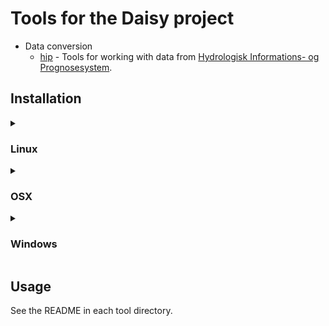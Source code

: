 # Tools for the Daisy project

- Data conversion
   * [hip](daisy_tools/hip) - Tools for working with data from [Hydrologisk Informations- og Prognosesystem](https://hip.dataforsyningen.dk/pages/about.html).

## Installation
<details>
<summary>

### Linux
</summary>
These instructions assume you have a working python installation with pip.

1. Use your package manager to install
    - [netcdf](https://www.unidata.ucar.edu/software/netcdf/)
    - [udunits](https://www.unidata.ucar.edu/software/udunits/)
    - [git](https://git-scm.com/download/linux)

    On debian use

        apt install libnetcdf19 libudunits2-0 git

2. (Optional) Create a virtual environment

        python -m venv ~/.venvs/daisy-tools
        source ~/.venvs/daisy-tools/bin/activate

3. Use pip to install daisy tools

        pip install git+https://github.com/daisy-model/tools.git@hip

</details>

<details>
<summary>

### OSX
</summary>
These instructions assume you have a working python installation with pip.

1. Install homebrew. See https://brew.sh/
2. Use homebrew to install
    - [netcdf](https://www.unidata.ucar.edu/software/netcdf/). See https://formulae.brew.sh/formula/netcdf#default
    - [udunits](https://www.unidata.ucar.edu/software/udunits/). See https://formulae.brew.sh/formula/udunits#default
    - [git](https://git-scm.com/download/linux). See https://formulae.brew.sh/formula/git#default

    . <!-- We need a printable character to indicate that the list is done and we are now adding text under point 2. -->

        brew install netcdf udunits git

3. (Optional) Create a virtual environment

        python -m venv ~/.venvs/daisy-tools
        source ~/.venvs/daisy-tools/bin/activate

4. Use pip to install daisy tools

        pip install git+https://github.com/daisy-model/tools.git@hip

</details>

<details>
<summary>

### Windows
</summary>

1. Install [Miniconda](https://docs.conda.io/projects/miniconda/en/latest/miniconda-install.html) or [Anaconda](https://www.anaconda.com/download). Install Miniconda unless you want all the extra stuff in Anaconda.
2. Start the Miniconda/Anaconda Powershell prompt.
3. Download the conda environment file [`environment.yml`](https://github.com/daisy-model/tools/blob/hip/environment.yml) and create a new environment from it using the following commands. This will install all dependencies.

        curl.exe -o daisy-tools-environment.yml https://github.com/daisy-model/tools/blob/hip/environment.yml
        conda env create -f daisy-tools-environment.yml
        rm daisy-tools-environment.yml
        conda activate daisy-tools

4. Set the path to `udunits2.xml` and reactivate the environment

        conda env config vars set UDUNITS2_XML_PATH="$env:CONDA_PREFIX\Library\share\udunits\uduints2.xsml"
        conda activate daisy-tools

5. Download and install daisy tools

        curl.exe -LJO https://github.com/daisy-model/tools/releases/latest/download/daisy_tools.tar.gz
        pip install daisy_tools.tar.gz

</details>

## Usage
See the README in each tool directory.
